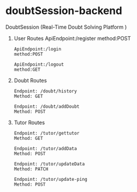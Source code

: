 # doubtSession-backend
DoubtSession (Real-Time Doubt Solving Platform )

 1. User Routes
        ApiEndpoint:/register
        method:POST
    
        ApiEndpoint:/login
        method:POST

        ApiEndpoint:/logout
        method:GET
     
3.  Doubt Routes
   
        Endpoint: /doubt/history
        Method: GET
        
        Endpoint: /doubt/addDoubt
        Method: POST

5.  Tutor Routes
   
        Endpoint: /tutor/gettutor
        Method: GET
       
        Endpoint: /tutor/addData
        Method: POST
  
        Endpoint: /tutor/updateData
        Method: PATCH

        Endpoint: /tutor/update-ping
        Method: POST

